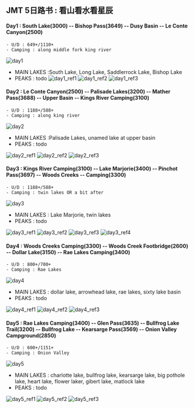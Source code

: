 ## JMT 5日路书 : 看山看水看星辰


#### Day1 : South Lake(3000) -- Bishop Pass(3649) -- Dusy Basin -- Le Conte Canyon(2500) 
	- U/D : 649+/1110+
	- Camping : along middle fork king river
  ![day1](https://raw.githubusercontent.com/lnnx2006/HIKING_JMT/f41dda37a92ad6ba3c4d0862e40a2148f41995bf/images_routes/day1.png)
- MAIN LAKES :South Lake, Long Lake, Saddlerrock Lake, Bishop Lake
- PEAKS : todo 
![day1_ref1](https://raw.githubusercontent.com/lnnx2006/HIKING_JMT/main/images_ref/day1_1.jpg)
![day1_ref2](https://raw.githubusercontent.com/lnnx2006/HIKING_JMT/main/images_ref/day1_2.jpg)
![day1_ref3](https://raw.githubusercontent.com/lnnx2006/HIKING_JMT/main/images_ref/day1_3.jpg)

#### Day2 : Le Conte Canyon(2500) -- Palisade Lakes(3200) -- Mather Pass(3688) -- Upper Basin -- Kings River Camping(3100) 
	- U/D : 1188+/588+
	- Camping : along king river
  ![day2](https://raw.githubusercontent.com/lnnx2006/HIKING_JMT/main/images_routes/day2.png)
- MAIN LAKES :Palisade Lakes, unamed lake at upper basin
- PEAKS : todo

![day2_ref1](https://raw.githubusercontent.com/lnnx2006/HIKING_JMT/main/images_ref/day2_1.jpg)
![day2_ref2](https://raw.githubusercontent.com/lnnx2006/HIKING_JMT/main/images_ref/day2_2.jpg)
![day2_ref3](https://raw.githubusercontent.com/lnnx2006/HIKING_JMT/main/images_ref/day2_3.jpg)


#### Day3 : Kings River Camping(3100) -- Lake Marjorie(3400) -- Pinchot Pass(3697) -- Woods Creeks -- Camping(3300) 
	- U/D : 1188+/588+
	- Camping : twin lakes OR a bit after
  ![day3](https://github.com/lnnx2006/HIKING_JMT/blob/main/images_routes/day3.png?raw=true)
- MAIN LAKES : Lake Marjorie, twin lakes 
- PEAKS : todo 

![day3_ref1](https://raw.githubusercontent.com/lnnx2006/HIKING_JMT/main/images_ref/day3_1.jpg)
![day3_ref2](https://raw.githubusercontent.com/lnnx2006/HIKING_JMT/main/images_ref/day3_2.jpg)
![day3_ref3](https://raw.githubusercontent.com/lnnx2006/HIKING_JMT/main/images_ref/day3_3.jpg)
![day3_ref4](https://raw.githubusercontent.com/lnnx2006/HIKING_JMT/main/images_ref/day3_4.jpg)


#### Day4 : Woods Creeks Camping(3300) -- Woods Creek Footbridge(2600) -- Dollar Lake(3150) -- Rae Lakes Camping(3400) 
	- U/D : 800+/700+
	- Camping : Rae Lakes
  ![day4](https://github.com/lnnx2006/HIKING_JMT/blob/main/images_routes/day4.png?raw=true)
- MAIN LAKES : dollar lake, arrowhead lake, rae lakes, sixty lake basin
- PEAKS : todo 

![day4_ref1](https://raw.githubusercontent.com/lnnx2006/HIKING_JMT/main/images_ref/day4_1.jpg)
![day4_ref2](https://raw.githubusercontent.com/lnnx2006/HIKING_JMT/main/images_ref/day4_2.jpg)
![day4_ref3](https://raw.githubusercontent.com/lnnx2006/HIKING_JMT/main/images_ref/day4_3.jpg)

#### Day5 : Rae Lakes Camping(3400) -- Glen Pass(3635) -- Bullfrog Lake Trail(3200) -- Bullfrog Lake -- Kearsarge Pass(3569) -- Onion Valley Campground(2850)
	- U/D : 600+/1151+
	- Camping : Onion Valley
  ![day5](https://github.com/lnnx2006/HIKING_JMT/blob/main/images_routes/day5.png?raw=true)
- MAIN LAKES : charlotte lake, bullfrog lake, kearsarge lake, big pothole lake, heart lake, flower laker, gibert lake, matlock lake
- PEAKS : todo 

![day5_ref1](https://raw.githubusercontent.com/lnnx2006/HIKING_JMT/main/images_ref/day5_1.jpg)
![day5_ref2](https://raw.githubusercontent.com/lnnx2006/HIKING_JMT/main/images_ref/day5_2.jpg)
![day5_ref3](https://raw.githubusercontent.com/lnnx2006/HIKING_JMT/main/images_ref/day5_3.jpg)
